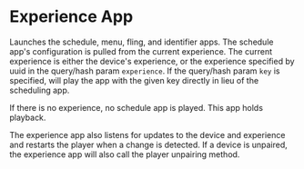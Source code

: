 # Experience App

Launches the schedule, menu, fling, and identifier apps. The schedule app's configuration is pulled from the current experience. The current experience is either the device's experience, or the experience specified by uuid in the query/hash param `experience`. If the query/hash param `key` is specified, will play the app with the given key directly in lieu of the scheduling app.

If there is no experience, no schedule app is played. This app holds playback.

The experience app also listens for updates to the device and experience and restarts the player when a change is detected. If a device is unpaired, the experience app will also call the player unpairing method.
